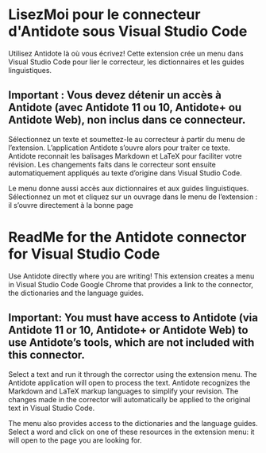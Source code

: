 # LisezMoi pour le connecteur d'Antidote sous Visual Studio Code
Utilisez Antidote là où vous écrivez! Cette extension crée un menu dans Visual Studio Code pour lier le correcteur, les dictionnaires et les guides linguistiques.

## Important : Vous devez détenir un accès à Antidote (avec Antidote 11 ou 10, Antidote+ ou Antidote Web), non inclus dans ce connecteur.

Sélectionnez un texte et soumettez-le au correcteur à partir du menu de l’extension. L’application Antidote s’ouvre alors pour traiter ce texte. Antidote reconnait les balisages Markdown et LaTeX pour faciliter votre révision. Les changements faits dans le correcteur sont ensuite automatiquement appliqués au texte d’origine dans Visual Studio Code.

Le menu donne aussi accès aux dictionnaires et aux guides linguistiques. Sélectionnez un mot et cliquez sur un ouvrage dans le menu de l’extension : il s’ouvre directement à la bonne page

# ReadMe for the Antidote connector for Visual Studio Code
Use Antidote directly where you are writing! This extension creates a menu in Visual Studio Code Google Chrome that provides a link to the connector, the dictionaries and the language guides. 

## Important: You must have access to Antidote (via Antidote 11 or 10, Antidote+ or Antidote Web) to use Antidote’s tools, which are not included with this connector.

Select a text and run it through the corrector using the extension menu. The Antidote application will open to process the text. Antidote recognizes the Markdown and LaTeX markup languages to simplify your revision. The changes made in the corrector will automatically be applied to the original text in Visual Studio Code.

The menu also provides access to the dictionaries and the language guides. Select a word and click on one of these resources in the extension menu: it will open to the page you are looking for.
